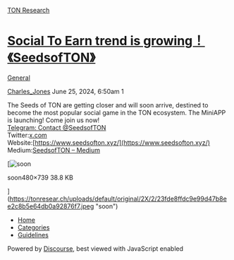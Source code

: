[TON Research](/)

# [Social To Earn trend is growing！《SeedsofTON》](/t/social-to-earn-trend-is-growing-seedsofton/25912)

[General](/c/general/4) 

    

[Charles\_Jones](https://tonresear.ch/u/Charles_Jones)   June 25, 2024, 6:50am  1

The Seeds of TON are getting closer and will soon arrive, destined to become the most popular social game in the TON ecosystem. The MiniAPP is launching! Come join us now!  
[Telegram: Contact @SeedsofTON](http://t.me/SeedsofTON)  
Twitter:[x.com](https://x.com/SeedsofTon)  
Website:[https://www.seedsofton.xyz/](https://www.seedsofton.xyz/)  
Medium:[SeedsofTON – Medium](https://medium.com/@SeedsofTON)  

[![soon](https://tonresear.ch/uploads/default/optimized/2X/2/23fde8ffdc9e99d47b8ee2c8b5e64db0a92876f7_2_324x500.jpeg)

soon480×739 38.8 KB

](https://tonresear.ch/uploads/default/original/2X/2/23fde8ffdc9e99d47b8ee2c8b5e64db0a92876f7.jpeg "soon")

 

*   [Home](/)
*   [Categories](/categories)
*   [Guidelines](/guidelines)

Powered by [Discourse](https://www.discourse.org), best viewed with JavaScript enabled